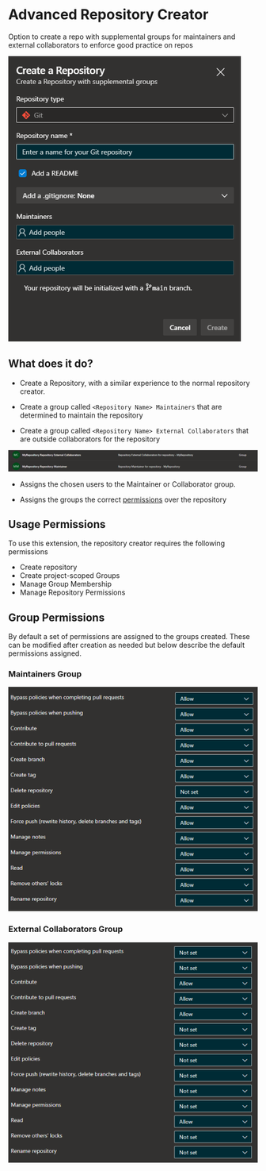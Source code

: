 # Advanced Repository Creator

Option to create a repo with supplemental groups for maintainers and external collaborators to enforce good practice on repos

![Example](img/panel-example.png)

## What does it do?

- Create a Repository, with a similar experience to the normal repository creator.

- Create a group called `<Repository Name> Maintainers` that are determined to maintain the repository

- Create a group called `<Repository Name> External Collaborators` that are outside collaborators for the repository

![Groups](img/groups-example.png)

- Assigns the chosen users to the Maintainer or Collaborator group.

- Assigns the groups the correct [permissions](#group-permissions) over the repository

## Usage Permissions

To use this extension, the repository creator requires the following permissions

- Create repository
- Create project-scoped Groups
- Manage Group Membership
- Manage Repository Permissions

## Group Permissions

By default a set of permissions are assigned to the groups created. These can be modified after creation as needed but below describe the default permissions assigned.

### Maintainers Group

![Maintainer Permissions](img/maintainer-permissions.png)

### External Collaborators Group

![Collaborator Permissions](img/collaborators-permissions.png)
